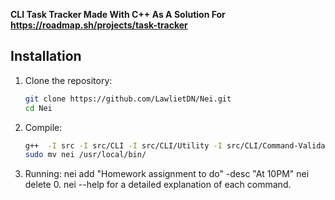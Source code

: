 **CLI Task Tracker Made With C++ As A Solution For https://roadmap.sh/projects/task-tracker**

## Installation

1. Clone the repository:

   ```bash
   git clone https://github.com/LawlietDN/Nei.git
   cd Nei
   ```

2. Compile:

    ```bash
    g++  -I src -I src/CLI -I src/CLI/Utility -I src/CLI/Command-Validation -I src/Task\ Management -I src/JSON -I src/Task src/main.cpp src/CLI/cli.cpp src/CLI/Utility/utility.cpp src/Task\ Management/taskManager.cpp src/CLI/Command-Validation/cmdValidator.cpp src/JSON/json.cpp -o nei
    sudo mv nei /usr/local/bin/
    ```

3. Running:
    nei add "Homework assignment to do" -desc "At 10PM"
    nei delete 0.
    nei --help for a detailed explanation of each command.